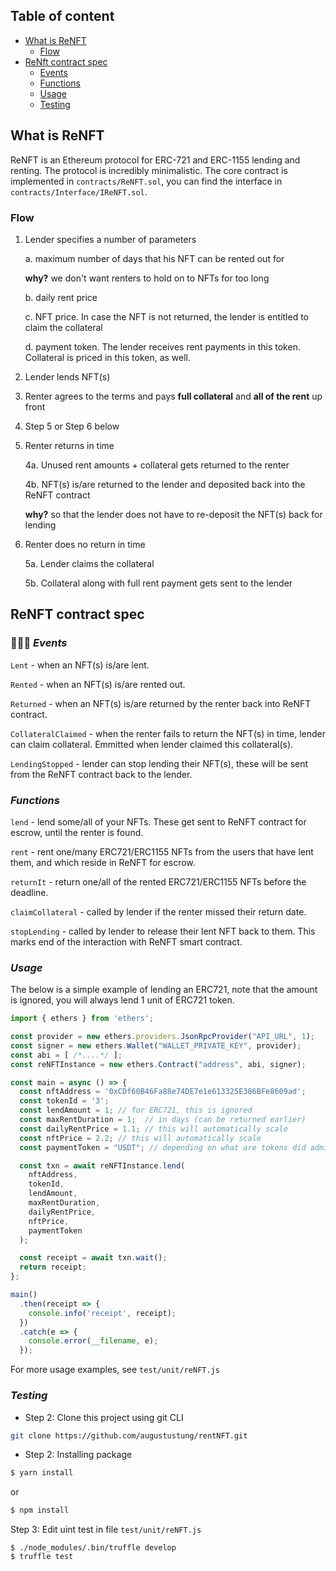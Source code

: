 
<div id="top"></div>

## Table of content

- [What is ReNFT](#what-is-renft)
  - [Flow](#flow)
- [ReNft contract spec](#renft-contract-spec)
  - [Events](#events)
  - [Functions](#functions)
  - [Usage](#usage)
  - [Testing](#testing)

## What is ReNFT

ReNFT is an Ethereum protocol for ERC-721 and ERC-1155 lending and renting. The protocol is incredibly minimalistic.
The core contract is implemented in `contracts/ReNFT.sol`, you can find the interface in `contracts/Interface/IReNFT.sol`.


### Flow

1. Lender specifies a number of parameters

   a. maximum number of days that his NFT can be rented out for

   **why?** we don't want renters to hold on to NFTs for too long

   b. daily rent price

   c. NFT price. In case the NFT is not returned, the lender is entitled to claim the collateral

   d. payment token. The lender receives rent payments in this token. Collateral is priced in this token, as well.

2. Lender lends NFT(s)

3. Renter agrees to the terms and pays **full collateral** and **all of the rent** up front

4. Step 5 or Step 6 below

5. Renter returns in time

   4a. Unused rent amounts + collateral gets returned to the renter

   4b. NFT(s) is/are returned to the lender and deposited back into the ReNFT contract

   **why?** so that the lender does not have to re-deposit the NFT(s) back for lending

6. Renter does no return in time

   5a. Lender claims the collateral

   5b. Collateral along with full rent payment gets sent to the lender

## **ReNFT contract spec**

### 👨🏻‍💻 **_Events_**

`Lent` - when an NFT(s) is/are lent.

`Rented` - when an NFT(s) is/are rented out.

`Returned` - when an NFT(s) is/are returned by the renter back into ReNFT contract.

`CollateralClaimed` - when the renter fails to return the NFT(s) in time, lender can claim collateral. Emmitted when lender claimed this collateral(s).

`LendingStopped` - lender can stop lending their NFT(s), these will be sent from the ReNFT contract back to the lender.

### **_Functions_**

`lend` - lend some/all of your NFTs. These get sent to ReNFT contract for escrow, until the renter is found.

`rent` - rent one/many ERC721/ERC1155 NFTs from the users that have lent them, and which reside in ReNFT for escrow.

`returnIt` - return one/all of the rented ERC721/ERC1155 NFTs before the deadline.

`claimCollateral` - called by lender if the renter missed their return date.

`stopLending` - called by lender to release their lent NFT back to them. This marks end of the interaction with ReNFT smart contract.

### **_Usage_**

The below is a simple example of lending an ERC721, note that the amount is ignored, you will always lend 1 unit of ERC721 token.

```javascript
import { ethers } from 'ethers';

const provider = new ethers.providers.JsonRpcProvider("API_URL", 1);
const signer = new ethers.Wallet("WALLET_PRIVATE_KEY", provider);
const abi = [ /*....*/ ];
const reNFTInstance = new ethers.Contract("address", abi, signer);

const main = async () => {
  const nftAddress = '0xCDf60B46Fa88e74DE7e1e613325E386BFe8609ad';
  const tokenId = '3';
  const lendAmount = 1; // for ERC721, this is ignored
  const maxRentDuration = 1;  // in days (can be returned earlier)
  const dailyRentPrice = 1.1; // this will automatically scale
  const nftPrice = 2.2; // this will automatically scale
  const paymentToken = "USDT"; // depending on what are tokens did admin set in contract Resolver

  const txn = await reNFTInstance.lend(
    nftAddress,
    tokenId,
    lendAmount,
    maxRentDuration,
    dailyRentPrice,
    nftPrice,
    paymentToken
  );

  const receipt = await txn.wait();
  return receipt;
};

main()
  .then(receipt => {
    console.info('receipt', receipt);
  })
  .catch(e => {
    console.error(__filename, e);
  });
```

For more usage examples, see `test/unit/reNFT.js`


### **_Testing_**
- Step 2: Clone this project using git CLI
```sh
git clone https://github.com/augustustung/rentNFT.git
```

- Step 2: Installing package
```sh
$ yarn install
```
or
```sh
$ npm install
```

Step 3: Edit uint test in file `test/unit/reNFT.js` 
```
$ ./node_modules/.bin/truffle develop
$ truffle test
```

